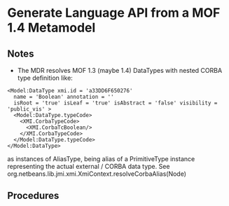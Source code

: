 Generate Language API from a MOF 1.4 Metamodel
==============================================

<!-- MACRO{toc} -->

Notes
------

* The MDR resolves MOF 1.3 (maybe 1.4) DataTypes with nested CORBA type definition like:

```
<Model:DataType xmi.id = 'a33DD6F650276'
  name = 'Boolean' annotation = ''
  isRoot = 'true' isLeaf = 'true' isAbstract = 'false' visibility = 'public_vis' >
  <Model:DataType.typeCode>
    <XMI.CorbaTypeCode>
      <XMI.CorbaTcBoolean/>
    </XMI.CorbaTypeCode>
  </Model:DataType.typeCode>
</Model:DataType>
```
  as instances of AliasType, being alias of a PrimitiveType instance representing the actual external / CORBA data type. See org.netbeans.lib.jmi.xmi.XmiContext.resolveCorbaAlias(Node)
  
Procedures
----------
